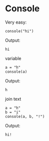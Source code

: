 # Console

Very easy:
```
console("hi")
```
Output:
```
hi
```

variable
```
a = "h"
console(a)
```
Output:
```
h
```

join text
```
a = "h"
b = "i"
console(a, b, "!")
```
Output:
```
hi!
```
